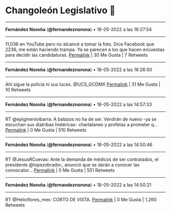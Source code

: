 # Changoleón Legislativo 🙈
*****
**Fernández Noroña** (**@fernandeznorona**) • 18-05-2022 a las 16:27:54
*****
11,036 en YouTube pero no alcancé a tomar la foto. Dice Facebook que 2236, me están haciendo trampa. Ya se parecen a los que hacen encuestas para decidir las candidaturas.
[Permalink](https://twitter.com/fernandeznorona/status/1527083592437866496) | 30 Me Gusta | 7 Retweets
*****
**Fernández Noroña** (**@fernandeznorona**) • 18-05-2022 a las 16:26:50
*****
Ahí sigue la policía ni sus luces. @UCS_GCDMX
[Permalink](https://twitter.com/fernandeznorona/status/1527083322786074624) | 31 Me Gusta | 10 Retweets
*****
**Fernández Noroña** (**@fernandeznorona**) • 18-05-2022 a las 14:57:33
*****
RT @epigmenioibarra: A balazos no ha de ser.
Vendrán de nuevo -ya se escuchan sus diatribas histéricas- charlatanes y profetas a prometer q…
[Permalink](https://twitter.com/fernandeznorona/status/1527060851345195009) | 0 Me Gusta | 510 Retweets
*****
**Fernández Noroña** (**@fernandeznorona**) • 18-05-2022 a las 14:50:46
*****
RT @JesusRCuevas: Ante la demanda de médicos de ser contratados, el presidente @lopezobrador_ anunció que se darán a conocer las convocator…
[Permalink](https://twitter.com/fernandeznorona/status/1527059144460615681) | 0 Me Gusta | 551 Retweets
*****
**Fernández Noroña** (**@fernandeznorona**) • 18-05-2022 a las 14:50:21
*****
RT @Helioflores_mex: CORTO DE VISTA.
[Permalink](https://twitter.com/fernandeznorona/status/1527059039758196738) | 0 Me Gusta | 1,260 Retweets